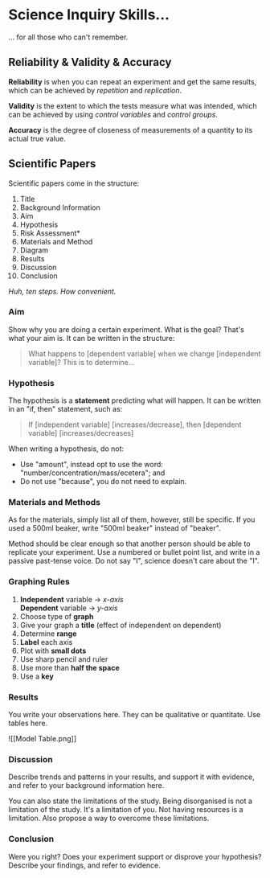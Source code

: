 # Science Inquiry Skills...
... for all those who can't remember.

## Reliability & Validity & Accuracy
**Reliability** is when you can repeat an experiment and get the same results, which can be achieved by *repetition* and *replication*.

**Validity** is the extent to which the tests measure what was intended, which can be achieved by using *control variables* and *control groups*.

**Accuracy** is the degree of closeness of measurements of a quantity to its actual true value.
## Scientific Papers
Scientific papers come in the structure:
1. Title
2. Background Information
3. Aim
4. Hypothesis
5. Risk Assessment*
6. Materials and Method
7. Diagram
8. Results
9. Discussion
10. Conclusion

*Huh, ten steps. How convenient.*
### Aim
Show why you are doing a certain experiment. What is the goal? That's what your aim is. It can be written in the structure:
> What happens to [dependent variable] when we change [independent variable]? This is to determine...
### Hypothesis
The hypothesis is a **statement** predicting what will happen. It can be written in an "if, then" statement, such as:
> If [independent variable] [increases/decrease], then [dependent variable] [increases/decreases]

When writing a hypothesis, do not:
- Use "amount", instead opt to use the word: "number/concentration/mass/ecetera"; and
- Do not use "because", you do not need to explain.
### Materials and Methods
As for the materials, simply list all of them, however, still be specific. If you used a 500ml beaker, write "500ml beaker" instead of "beaker".

Method should be clear enough so that another person should be able to replicate your experiment. Use a numbered or bullet point list, and write in a passive past-tense voice. Do not say "I", science doesn't care about the "I".
### Graphing Rules
1. **Independent** variable → *x-axis* <br> **Dependent** variable → *y-axis*
2. Choose type of **graph**
3. Give your graph a **title** (effect of independent on dependent)
4. Determine **range**
5. **Label** each axis
6. Plot with **small dots**
7. Use sharp pencil and ruler
8. Use more than **half the space**
9. Use a **key**
### Results
You write your observations here. They can be qualitative or quantitate. Use tables here.

![[Model Table.png]]
### Discussion
Describe trends and patterns in your results, and support it with evidence, and refer to your background information here.

You can also state the limitations of the study. Being disorganised is not a limitation of the study. It's a limitation of you. Not having resources is a limitation. Also propose a way to overcome these limitations.
### Conclusion
Were you right? Does your experiment support or disprove your hypothesis? Describe your findings, and refer to evidence.